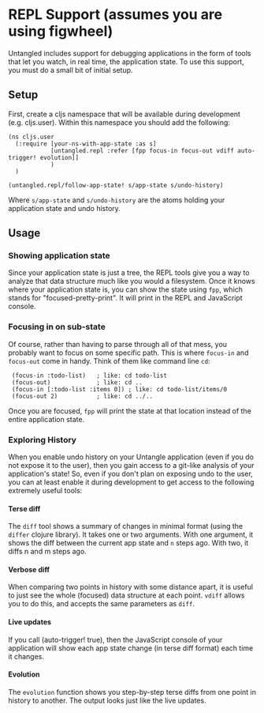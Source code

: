 # REPL Support (assumes you are using figwheel)

Untangled includes support for debugging applications in the form of tools that let you watch, in real time, the
application state. To use this support, you must do a small bit of initial setup.

## Setup 

First, create a cljs namespace that will be available during development (e.g. cljs.user). Within this namespace you
should add the following:

    (ns cljs.user
      (:require [your-ns-with-app-state :as s]
                [untangled.repl :refer [fpp focus-in focus-out vdiff auto-trigger! evolution]]
                )
      )

    (untangled.repl/follow-app-state! s/app-state s/undo-history)

Where `s/app-state` and `s/undo-history` are the atoms holding your application state and undo history.

## Usage

### Showing application state

Since your application state is just a tree, the REPL tools give you a way to analyze that data
structure much like you would a filesystem. Once it knows where your application state is, you can show the state using
`fpp`, which stands for "focused-pretty-print".  It will print in the REPL and JavaScript console.

### Focusing in on sub-state

Of course, rather than having to parse through all of that mess, you probably want to focus on some specific path. This
is where `focus-in` and `focus-out` come in handy. Think of them like command line `cd`:

     (focus-in :todo-list)   ; like: cd todo-list
     (focus-out)             ; like: cd ..
     (focus-in [:todo-list :items 0]) ; like: cd todo-list/items/0
     (focus-out 2)           ; like: cd ../..

Once you are focused, `fpp` will print the state at that location instead of the entire application state.

### Exploring History

When you enable undo history on your Untangle application (even if you do not expose it to the user), then you gain 
access to a git-like analysis of your application's state! So, even if you don't plan on exposing undo to the user, 
you can at least enable it during development to get access to the following extremely useful tools:

#### Terse diff

The `diff` tool shows a summary of changes in minimal format (using the `differ` clojure library). It takes one or two
arguments. With one argument, it shows the diff between the current app state and `n` steps ago. With two, it diffs n and m 
steps ago.

#### Verbose diff

When comparing two points in history with some distance apart, it is useful to just see the whole (focused) data 
structure at each point. `vdiff` allows you to do this, and accepts the same parameters as `diff`.

#### Live updates

If you call (auto-trigger! true), then the JavaScript console of your application will show each app state change (in 
terse diff format) each time it changes.

#### Evolution

The `evolution` function shows you step-by-step terse diffs from one point in history to another. The output 
looks just like the live updates.
